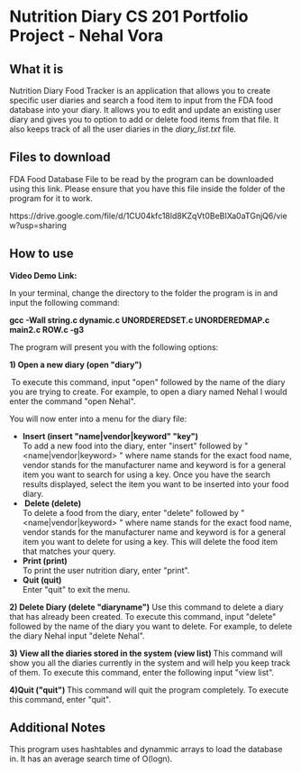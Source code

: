 # Nutrition Diary CS 201 Portfolio Project - Nehal Vora
<h2> What it is </h2>
<p>Nutrition Diary Food Tracker is an application that allows you to create specific user diaries and search a food item to input from the FDA food database into your diary. It allows you to edit and update an existing user diary and gives you to option to add or delete food items from that file. It also keeps track of all the user diaries in the <em>diary_list.txt</em> file.</p>
</n>
<h2> Files to download</h2>
<p>FDA Food Database File to be read by the program can be downloaded using this link. Please ensure that you have this file inside the folder of the program for it to work.</p>
<p>https://drive.google.com/file/d/1CU04kfc18ld8KZqVt0BeBIXa0aTGnjQ6/view?usp=sharing </p>
</n>
<h2> How to use </h2>
<p><strong>Video Demo Link: </strong></p>
<p>In your terminal, change the directory to the folder the program is in and input the following command:&nbsp;</p>
<p><strong>gcc -Wall string.c dynamic.c UNORDEREDSET.c UNORDEREDMAP.c main2.c ROW.c -g3 </strong></p>
<p>The program will present you with the following options:</p>
<p><strong> 1) Open a new diary (open "diary")</strong></p>
<p><strong>&nbsp;</strong>To execute this command, input "open" followed by the name of the diary you are trying to create. For example, to open a diary named Nehal I would enter the command "open Nehal".&nbsp;</p>
<p>You will now enter into a menu for the diary file: </p>
<ul>
<li><strong>Insert (insert "name|vendor|keyword" "key")<br /></strong>To add a new food into the diary, enter "insert" followed by "&lt;name|vendor|keyword&gt; " where name stands for the exact food name, vendor stands for the manufacturer name and keyword is for a general item you want to search for using a key. Once you have the search results displayed, select the item you want to be inserted into your food diary.</li>
<li><strong>&nbsp;Delete (delete)</strong> <br />To delete a food from the diary, enter "delete" followed by "&lt;name|vendor|keyword&gt; " where name stands for the exact food name, vendor stands for the manufacturer name and keyword is for a general item you want to delete for using a key. This will delete the food item that matches your query.</li>
<li><strong>Print (print)&nbsp;<br /></strong>To print the user nutrition diary, enter "print".&nbsp;</li>
<li><strong>Quit (quit)</strong> <br />Enter "quit" to exit the menu.</li>
</ul>
<p><strong> 2) Delete Diary (delete "diaryname")</strong> Use this command to delete a diary that has already been created. To execute this command, input "delete" followed by the name of the diary you want to delete. For example, to delete the diary Nehal input "delete Nehal".</p>
<p><strong> 3) View all the diaries stored in the system (view list) </strong> This command will show you all the diaries currently in the system and will help you keep track of them. To execute this command, enter the following input "view list".</p>
</n>
<p><strong> 4)Quit ("quit") </strong> This command will quit the program completely. To execute this command, enter "quit".</p>
</n>
<h2> Additional Notes </h2>
<p>This program uses hashtables and dynammic arrays to load the database in. It has an average search time of O(logn).</p>
